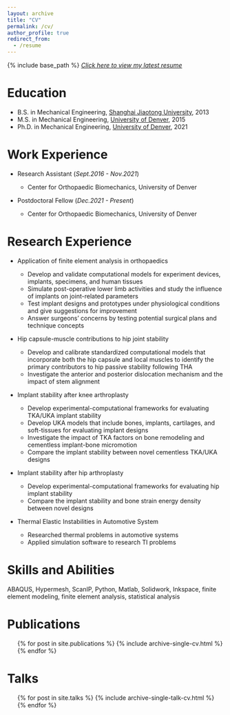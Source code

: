 ```yaml
---
layout: archive
title: "CV"
permalink: /cv/
author_profile: true
redirect_from:
  - /resume
---
```


{% include base_path %}
[*Click here to view my latest resume*](http://yanghuizhou1122.github.io/files/CV_Jack_2025_April.pdf)

Education
======
* B.S. in Mechanical Engineering, [Shanghai Jiaotong University](https://en.sjtu.edu.cn/), 2013
* M.S. in Mechanical Engineering, [University of Denver](https://www.du.edu/), 2015
* Ph.D. in Mechanical Engineering, [University of Denver](https://www.du.edu/), 2021

Work Experience
======
* Research Assistant (*Sept.2016 - Nov.2021*)
  * Center for Orthopaedic Biomechanics, University of Denver

* Postdoctoral Fellow (*Dec.2021 - Present*)
  * Center for Orthopaedic Biomechanics, University of Denver

Research Experience
======
* Application of finite element analysis in orthopaedics
  * Develop and validate computational models for experiment devices, implants, specimens, and human tissues
  * Simulate post-operative lower limb activities and study the influence of implants on joint-related parameters
  * Test implant designs and prototypes under physiological conditions and give suggestions for improvement
  * Answer surgeons’ concerns by testing potential surgical plans and technique concepts

* Hip capsule-muscle contributions to hip joint stability
  * Develop and calibrate standardized computational models that incorporate both the hip capsule and local muscles to identify the primary contributors to hip passive stability following THA
  * Investigate the anterior and posterior dislocation mechanism and the impact of stem alignment

* Implant stability after knee arthroplasty
  * Develop experimental-computational frameworks for evaluating TKA/UKA implant stability
  * Develop UKA models that include bones, implants, cartilages, and soft-tissues for evaluating implant designs
  * Investigate the impact of TKA factors on bone remodeling and cementless implant-bone micromotion
  * Compare the implant stability between novel cementless TKA/UKA designs

* Implant stability after hip arthroplasty
  * Develop experimental-computational frameworks for evaluating hip implant stability
  * Compare the implant stability and bone strain energy density between novel designs

* Thermal Elastic Instabilities in Automotive System
  * Researched thermal problems in automotive systems
  * Applied simulation software to research TI problems
  
Skills and Abilities
======
ABAQUS, Hypermesh, ScanIP, Python, Matlab, Solidwork, Inkspace, finite element modeling, finite element analysis, statistical analysis

Publications
======
  <ul>{% for post in site.publications %}
    {% include archive-single-cv.html %}
  {% endfor %}</ul>
  
Talks
======
  <ul>{% for post in site.talks %}
    {% include archive-single-talk-cv.html %}
  {% endfor %}</ul>
